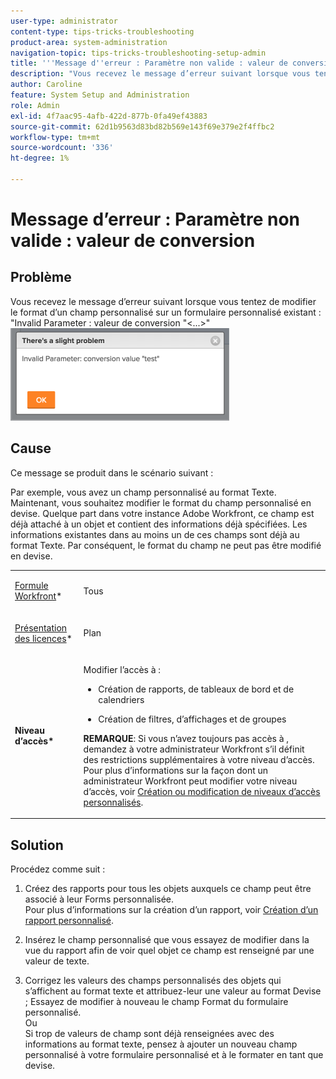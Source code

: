 ```yaml
---
user-type: administrator
content-type: tips-tricks-troubleshooting
product-area: system-administration
navigation-topic: tips-tricks-troubleshooting-setup-admin
title: '''Message d''erreur : Paramètre non valide : valeur de conversion'''
description: "Vous recevez le message d’erreur suivant lorsque vous tentez de modifier le format d’un champ personnalisé sur un formulaire personnalisé existant : 'Invalid Parameter: valeur de conversion `&lt;...&gt;`"
author: Caroline
feature: System Setup and Administration
role: Admin
exl-id: 4f7aac95-4afb-422d-877b-0fa49ef43883
source-git-commit: 62d1b9563d83bd82b569e143f69e379e2f4ffbc2
workflow-type: tm+mt
source-wordcount: '336'
ht-degree: 1%

---
```


# Message d’erreur : Paramètre non valide : valeur de conversion

## Problème

Vous recevez le message d’erreur suivant lorsque vous tentez de modifier le format d’un champ personnalisé sur un formulaire personnalisé existant : &quot;Invalid Parameter : valeur de conversion &quot;&lt;...>&quot;\
![custom_field_format_incorrect_parameter_error.png](assets/custom-field-format-invalid-parameter-error-350x148.png)

## Cause

Ce message se produit dans le scénario suivant :

Par exemple, vous avez un champ personnalisé au format Texte.  Maintenant, vous souhaitez modifier le format du champ personnalisé en devise. Quelque part dans votre instance Adobe Workfront, ce champ est déjà attaché à un objet et contient des informations déjà spécifiées. Les informations existantes dans au moins un de ces champs sont déjà au format Texte. Par conséquent, le format du champ ne peut pas être modifié en devise.

<table style="table-layout:auto"> 
 <col> 
 <col> 
 <tbody> 
  <tr> 
   <td role="rowheader"> <p><a href="https://www.workfront.com/plans" target="_blank">Formule Workfront</a>*</p> </td> 
   <td>Tous</td> 
  </tr> 
  <tr> 
   <td role="rowheader"> <p><a href="../../administration-and-setup/add-users/access-levels-and-object-permissions/wf-licenses.md" class="MCXref xref">Présentation des licences</a>*</p> </td> 
   <td>Plan</td> 
  </tr> 
  <tr data-mc-conditions=""> 
   <td role="rowheader"><strong>Niveau d’accès*</strong> </td> 
   <td> <p>Modifier l’accès à :</p> 
    <ul> 
     <li> <p>Création de rapports, de tableaux de bord et de calendriers</p> </li> 
     <li> <p>Création de filtres, d’affichages et de groupes</p> </li> 
    </ul> <p><b>REMARQUE</b>: Si vous n’avez toujours pas accès à , demandez à votre administrateur Workfront s’il définit des restrictions supplémentaires à votre niveau d’accès. Pour plus d’informations sur la façon dont un administrateur Workfront peut modifier votre niveau d’accès, voir <a href="../../administration-and-setup/add-users/configure-and-grant-access/create-modify-access-levels.md" class="MCXref xref">Création ou modification de niveaux d’accès personnalisés</a>.</p> </td> 
  </tr> 
 </tbody> 
</table>

## Solution

Procédez comme suit :

1. Créez des rapports pour tous les objets auxquels ce champ peut être associé à leur Forms personnalisée.\
   Pour plus d’informations sur la création d’un rapport, voir [Création d’un rapport personnalisé](../../reports-and-dashboards/reports/creating-and-managing-reports/create-custom-report.md).

1. Insérez le champ personnalisé que vous essayez de modifier dans la vue du rapport afin de voir quel objet ce champ est renseigné par une valeur de texte.
1. Corrigez les valeurs des champs personnalisés des objets qui s’affichent au format texte et attribuez-leur une valeur au format Devise ; Essayez de modifier à nouveau le champ Format du formulaire personnalisé.\
   Ou\
   Si trop de valeurs de champ sont déjà renseignées avec des informations au format texte, pensez à ajouter un nouveau champ personnalisé à votre formulaire personnalisé et à le formater en tant que devise.
